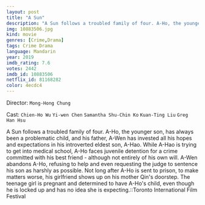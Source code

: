 ```yaml
---
layout: post
title: "A Sun"
description: "A Sun follows a troubled family of four. A-Ho, the younger son, has always been a problematic child, and his father, A-Wen has invested all his hopes and expectations in his introverted eldest son, A-Hao. While A-Hao is trying to get into medical school, A-Ho faces juvenile detention for a crime committed with his best friend - although not entirely of his own will. A-Wen abandons A-Ho, refusing to help and even requesting the judge to sentence hi.."
img: 10883506.jpg
kind: movie
genres: [Crime,Drama]
tags: Crime Drama 
language: Mandarin
year: 2019
imdb_rating: 7.6
votes: 2442
imdb_id: 10883506
netflix_id: 81168282
color: 4ecdc4
---
```

Director: `Mong-Hong Chung`  

Cast: `Chien-Ho Wu` `Yi-wen Chen` `Samantha Shu-Chin Ko` `Kuan-Ting Liu` `Greg Han Hsu` 

A Sun follows a troubled family of four. A-Ho, the younger son, has always been a problematic child, and his father, A-Wen has invested all his hopes and expectations in his introverted eldest son, A-Hao. While A-Hao is trying to get into medical school, A-Ho faces juvenile detention for a crime committed with his best friend - although not entirely of his own will. A-Wen abandons A-Ho, refusing to help and even requesting the judge to sentence his son as harshly as possible. Not long after A-Ho is sent to prison, to make matters worse, his girlfriend shows up on his mother Qin's doorstep. The teenage girl is pregnant and determined to have A-Ho's child, even though he is locked up and has no idea she is expecting.::Toronto International Film Festival
